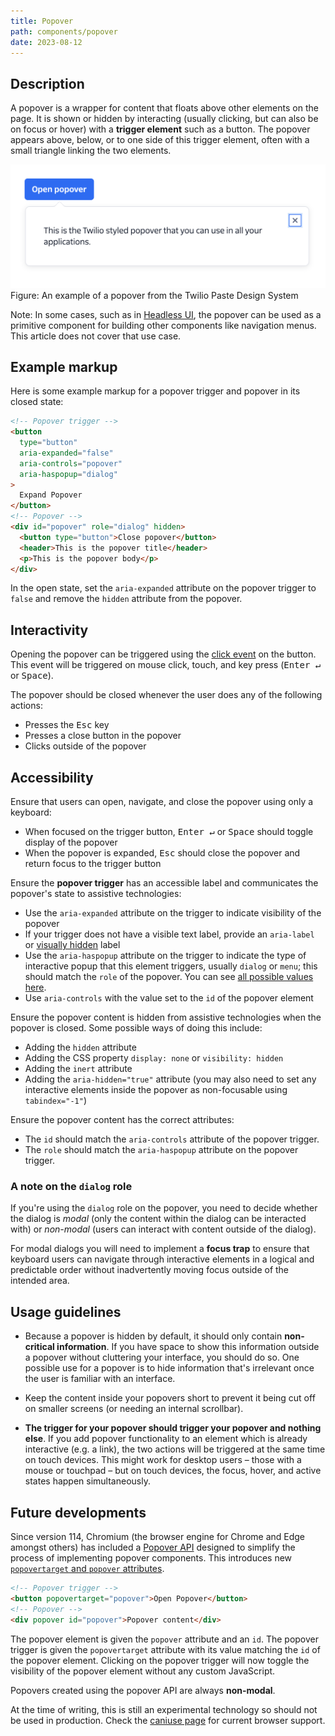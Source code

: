 ```yaml
---
title: Popover
path: components/popover
date: 2023-08-12
---
```


## Description

A popover is a wrapper for content that floats above other elements on the page. It is shown or hidden by interacting (usually clicking, but can also be on focus or hover) with a **trigger element** such as a button. The popover appears above, below, or to one side of this trigger element, often with a small triangle linking the two elements.

![An example of a popover from the Twilio Paste Design System. A button with the label 'Open Popover' is shown with a bubble below containing text and a close icon. A small arrow is pointing from the bubble to the button.](./images/twilio_paste_popover.png)
Figure: An example of a popover from the Twilio Paste Design System

Note: In some cases, such as in [Headless UI](https://headlessui.com/react/popover), the popover can be used as a primitive component for building other components like navigation menus. This article does not cover that use case.

## Example markup

Here is some example markup for a popover trigger and popover in its closed state:

```html
<!-- Popover trigger -->
<button
  type="button"
  aria-expanded="false"
  aria-controls="popover"
  aria-haspopup="dialog"
>
  Expand Popover
</button>
<!-- Popover -->
<div id="popover" role="dialog" hidden>
  <button type="button">Close popover</button>
  <header>This is the popover title</header>
  <p>This is the popover body</p>
</div>
```

In the open state, set the `aria-expanded` attribute on the popover trigger to `false` and remove the `hidden` attribute from the popover.

## Interactivity

Opening the popover can be triggered using the [click event](https://developer.mozilla.org/en-US/docs/Web/API/Element/click_event) on the button. This event will be triggered on mouse click, touch, and key press (<kbd>Enter ↵</kbd> or <kbd>Space</kbd>).

The popover should be closed whenever the user does any of the following actions:

- Presses the <kbd>Esc</kbd> key
- Presses a close button in the popover
- Clicks outside of the popover

## Accessibility

Ensure that users can open, navigate, and close the popover using only a keyboard:

- When focused on the trigger button, <kbd>Enter ↵</kbd> or <kbd>Space</kbd> should toggle display of the popover
- When the popover is expanded, <kbd>Esc</kbd> should close the popover and return focus to the trigger button

Ensure the **popover trigger** has an accessible label and communicates the popover's state to assistive technologies:

- Use the `aria-expanded` attribute on the trigger to indicate visibility of the popover
- If your trigger does not have a visible text label, provide an `aria-label` or [visually hidden](/components/visually-hidden) label
- Use the `aria-haspopup` attribute on the trigger to indicate the type of interactive popup that this element triggers, usually `dialog` or `menu`; this should match the `role` of the popover. You can see [all possible values here](https://developer.mozilla.org/en-US/docs/Web/Accessibility/ARIA/Attributes/aria-haspopup).
- Use `aria-controls` with the value set to the `id` of the popover element

Ensure the popover content is hidden from assistive technologies when the popover is closed. Some possible ways of doing this include:

- Adding the `hidden` attribute
- Adding the CSS property `display: none` or `visibility: hidden`
- Adding the `inert` attribute
- Adding the `aria-hidden="true"` attribute (you may also need to set any interactive elements inside the popover as non-focusable using `tabindex="-1"`)

Ensure the popover content has the correct attributes:

- The `id` should match the `aria-controls` attribute of the popover trigger.
- The `role` should match the `aria-haspopup` attribute on the popover trigger.

### A note on the `dialog` role

If you're using the `dialog` role on the popover, you need to decide whether the dialog is _modal_ (only the content within the dialog can be interacted with) or _non-modal_ (users can interact with content outside of the dialog).

For modal dialogs you will need to implement a **focus trap** to ensure that keyboard users can navigate through interactive elements in a logical and predictable order without inadvertently moving focus outside of the intended area.

## Usage guidelines

- Because a popover is hidden by default, it should only contain **non-critical information**. If you have space to show this information outside a popover without cluttering your interface, you should do so. One possible use for a popover is to hide information that's irrelevant once the user is familiar with an interface.

- Keep the content inside your popovers short to prevent it being cut off on smaller screens (or needing an internal scrollbar).

- **The trigger for your popover should trigger your popover and nothing else**. If you add popover functionality to an element which is already interactive (e.g. a link), the two actions will be triggered at the same time on touch devices. This might work for desktop users – those with a mouse or touchpad – but on touch devices, the focus, hover, and active states happen simultaneously.

## Future developments

Since version 114, Chromium (the browser engine for Chrome and Edge amongst others) has included a [Popover API](https://developer.mozilla.org/en-US/docs/Web/API/Popover_API) designed to simplify the process of implementing popover components. This introduces new [`popovertarget` and `popover` attributes](https://developer.mozilla.org/en-US/docs/Web/HTML/Global_attributes/popover).

```html
<!-- Popover trigger -->
<button popovertarget="popover">Open Popover</button>
<!-- Popover -->
<div popover id="popover">Popover content</div>
```

The popover element is given the `popover` attribute and an `id`. The popover trigger is given the `popovertarget` attribute with its value matching the `id` of the popover element. Clicking on the popover trigger will now toggle the visibility of the popover element without any custom JavaScript.

Popovers created using the popover API are always **non-modal**.

At the time of writing, this is still an experimental technology so should not be used in production. Check the [caniuse page](https://caniuse.com/?search=popover) for current browser support.
